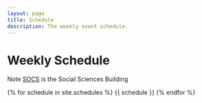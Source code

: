 ```yaml
---
layout: page
title: Schedule
description: The weekly event schedule.
---
```


# Weekly Schedule

Note [SOCS](https://www.berkeley.edu/map/social-sciences-building/) is the Social Sciences Building

{% for schedule in site.schedules %}
{{ schedule }}
{% endfor %}

<script src="../assets/darkmode.js"></script>
<script>
  window.addEventListener("DOMContentLoaded", (event) => {
    onLoad();
});
</script>

